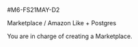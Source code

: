 #M6-FS21MAY-D2 

Marketplace / Amazon Like + Postgres 

You are in charge of creating a Marketplace.